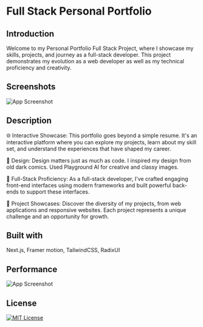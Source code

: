 
# Full Stack Personal Portfolio




## Introduction

Welcome to my Personal Portfolio Full Stack Project, where I showcase my skills, projects, and journey as a full-stack developer. This project demonstrates my evolution as a web developer as well as my technical proficiency and creativity.

## Screenshots

![App Screenshot](https://i.imgur.com/Z6QreX9.png)


## Description

🌐 Interactive Showcase: This portfolio goes beyond a simple resume. It's an interactive platform where you can explore my projects, learn about my skill set, and understand the experiences that have shaped my career.

🎨 Design: Design matters just as much as code. I inspired my design from old dark comics. Used Playground AI for creative and classy images. 

🧰 Full-Stack Proficiency: As a full-stack developer, I've crafted engaging front-end interfaces using modern frameworks and built powerful back-ends to support these interfaces.

🔗 Project Showcases: Discover the diversity of my projects, from web applications and responsive websites. Each project represents a unique challenge and an opportunity for growth.

## Built with

Next.js, 
Framer motion, 
TailwindCSS, 
RadixUI



## Performance

![App Screenshot](https://i.imgur.com/rVmCTAR.png)
## License


[![MIT License](https://img.shields.io/badge/License-MIT-green.svg)](https://choosealicense.com/licenses/mit/)


